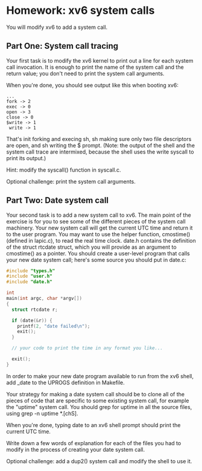 # Homework: xv6 system calls

You will modify xv6 to add a system call. 

## Part One: System call tracing

Your first task is to modify the xv6 kernel to print out a line for each system call invocation. It is enough to print the name of the system call and the return value; you don't need to print the system call arguments.

When you're done, you should see output like this when booting xv6:

```
...
fork -> 2
exec -> 0
open -> 3
close -> 0
$write -> 1
 write -> 1
```

That's init forking and execing sh, sh making sure only two file descriptors are open, and sh writing the $ prompt. (Note: the output of the shell and the system call trace are intermixed, because the shell uses the write syscall to print its output.)

Hint: modify the syscall() function in syscall.c.

Optional challenge: print the system call arguments.

## Part Two: Date system call

Your second task is to add a new system call to xv6. The main point of the exercise is for you to see some of the different pieces of the system call machinery. Your new system call will get the current UTC time and return it to the user program. You may want to use the helper function, cmostime() (defined in lapic.c), to read the real time clock. date.h contains the definition of the struct rtcdate struct, which you will provide as an argument to cmostime() as a pointer.
You should create a user-level program that calls your new date system call; here's some source you should put in date.c:

```c
#include "types.h"
#include "user.h"
#include "date.h"

int
main(int argc, char *argv[])
{
  struct rtcdate r;

  if (date(&r)) {
    printf(2, "date failed\n");
    exit();
  }

  // your code to print the time in any format you like...

  exit();
}
```

In order to make your new date program available to run from the xv6 shell, add _date to the UPROGS definition in Makefile.

Your strategy for making a date system call should be to clone all of the pieces of code that are specific to some existing system call, for example the "uptime" system call. You should grep for uptime in all the source files, using grep -n uptime *.[chS].

When you're done, typing date to an xv6 shell prompt should print the current UTC time.

Write down a few words of explanation for each of the files you had to modify in the process of creating your date system call.

Optional challenge: add a dup2() system call and modify the shell to use it.